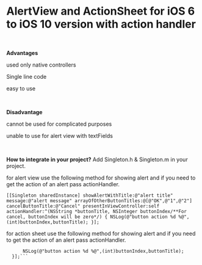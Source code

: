 # AlertView and ActionSheet for iOS 6 to iOS 10 version with action handler


<title>AlertView and ActionSheet for iOS 6 to iOS 10 version with action handler</title>

<br>

 <B>Advantages</B>

 used only native controllers

 Single line code

 easy to use

<br>

 <B>Disadvantage</B>

 cannot be used for complicated purposes

 unable to use for alert view with textFields

<br>

 <B>How to integrate in your project?</B>
Add Singleton.h & Singleton.m in your project. 

for alert view use the following method for showing alert and if you need to get the action of an alert pass actionHandler.

``[[Singleton sharedInstance] showAlertWithTitle:@"alert title" message:@"alert message" arrayOfOtherButtonTitles:@[@"OK",@"1",@"2"] cancelButtonTitle:@"Cancel" presentInViewController:self actionHandler:^(NSString *buttonTitle, NSInteger buttonIndex/**For cancel, buttonIndex will be zero*/) {
        NSLog(@"button action %d %@",(int)buttonIndex,buttonTitle);
    }];``


for action sheet use the following method for showing alert and if you need to get the action of an alert pass actionHandler.

```[[Singleton sharedInstance] showActionSheetWithTitle:@"action title" arrayOfOtherButtonTitles:@[@"OK"] cancelButtonTitle:@"cancel" presentInViewController:self actionHandler:^(NSString * _Nonnull buttonTitle, NSInteger buttonIndex) {
      NSLog(@"button action %d %@",(int)buttonIndex,buttonTitle);
  }];```
